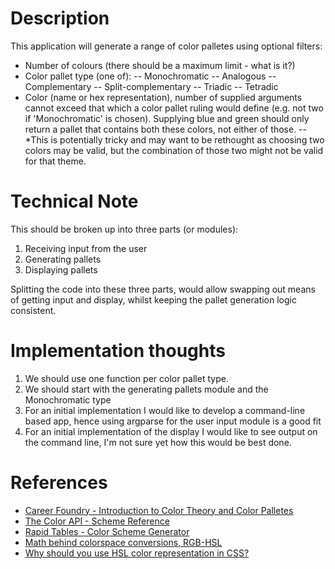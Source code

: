 # Description

This application will generate a range of color palletes using optional filters:

- Number of colours (there should be a maximum limit - what is it?)
- Color pallet type (one of):
  -- Monochromatic
  -- Analogous
  -- Complementary
  -- Split-complementary
  -- Triadic
  -- Tetradic
- Color (name or hex representation), number of supplied arguments cannot exceed that which a color pallet ruling would define (e.g. not two if 'Monochromatic' is chosen). Supplying blue and green should only return a pallet that contains both these colors, not either of those.
  -- \*This is potentially tricky and may want to be rethought as choosing two colors may be valid, but the combination of those two might not be valid for that theme.

# Technical Note

This should be broken up into three parts (or modules):

1. Receiving input from the user
2. Generating pallets
3. Displaying pallets

Splitting the code into these three parts, would allow swapping out means of getting input and display, whilst keeping the pallet generation logic consistent.

# Implementation thoughts

1. We should use one function per color pallet type.
2. We should start with the generating pallets module and the Monochromatic type
3. For an initial implementation I would like to develop a command-line based app, hence using argparse for the user input module is a good fit
4. For an initial implementation of the display I would like to see output on the command line, I'm not sure yet how this would be best done.

# References

- [Career Foundry - Introduction to Color Theory and Color Palletes](https://careerfoundry.com/en/blog/ui-design/introduction-to-color-theory-and-color-palettes/#:~:text=Color%20theory%20is%20a%20framework,aesthetic%20and%20a%20psychological%20level.)
- [The Color API - Scheme Reference](https://www.thecolorapi.com/docs#schemes-generate-scheme-get)
- [Rapid Tables - Color Scheme Generator](https://www.rapidtables.com/web/color/color-scheme.html)
- [Math behind colorspace conversions, RGB-HSL](https://www.niwa.nu/2013/05/math-behind-colorspace-conversions-rgb-hsl/)
- [Why should you use HSL color representation in CSS?](https://tsh.io/blog/why-should-you-use-hsl-color-representation-in-css/)
